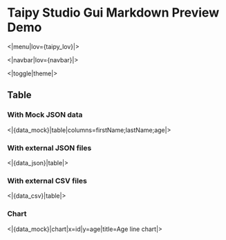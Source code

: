 # Taipy Studio Gui Markdown Preview Demo

<|menu|lov={taipy_lov}|>

<|navbar|lov={navbar}|>

<|toggle|theme|>
## Table

### With Mock JSON data

<|{data_mock}|table|columns=firstName;lastName;age|>

### With external JSON files

<|{data_json}|table|>

### With external CSV files

<|{data_csv}|table|>

### Chart

<|{data_mock}|chart|x=id|y=age|title=Age line chart|>
